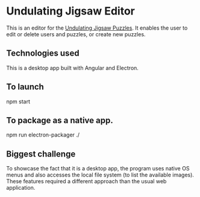 # Undulating Jigsaw Editor

This is an editor for the [Undulating Jigsaw Puzzles](https://github.com/thatmichaelpark/undulating-jigsaw-puzzle).
It enables the user to edit or delete users and puzzles, or create new puzzles.

## Technologies used

This is a desktop app built with Angular and Electron.

## To launch

npm start

## To package as a native app.

npm run electron-packager ./

## Biggest challenge

To showcase the fact that it is a desktop app, the program uses native OS menus
and also accesses the local file system (to list the available images). These features
required a different approach than the usual web application.
